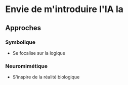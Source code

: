 # Envie de m'introduire l'IA la
## Approches
### Symbolique
- Se focalise sur la logique
### Neuromimétique
- S'inspire de la réalité biologique